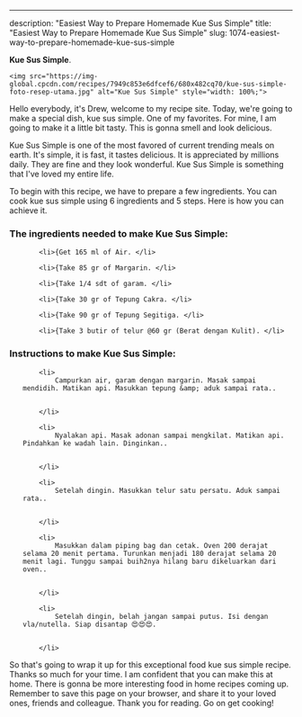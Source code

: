 ---
description: "Easiest Way to Prepare Homemade Kue Sus Simple"
title: "Easiest Way to Prepare Homemade Kue Sus Simple"
slug: 1074-easiest-way-to-prepare-homemade-kue-sus-simple

<p>
	<strong>Kue Sus Simple</strong>. 
	
</p>
<p>
	
	<img src="https://img-global.cpcdn.com/recipes/7949c853e6dfcef6/680x482cq70/kue-sus-simple-foto-resep-utama.jpg" alt="Kue Sus Simple" style="width: 100%;">
	
	
</p>
<p>
	Hello everybody, it's Drew, welcome to my recipe site. Today, we're going to make a special dish, kue sus simple. One of my favorites. For mine, I am going to make it a little bit tasty. This is gonna smell and look delicious.
</p>
	
<p>
	Kue Sus Simple is one of the most favored of current trending meals on earth. It's simple, it is fast, it tastes delicious. It is appreciated by millions daily. They are fine and they look wonderful. Kue Sus Simple is something that I've loved my entire life.
</p>
<p>
	
</p>

<p>
To begin with this recipe, we have to prepare a few ingredients. You can cook kue sus simple using 6 ingredients and 5 steps. Here is how you can achieve it.
</p>

<h3>The ingredients needed to make Kue Sus Simple:</h3>

<ol>
	
		<li>{Get 165 ml of Air. </li>
	
		<li>{Take 85 gr of Margarin. </li>
	
		<li>{Take 1/4 sdt of garam. </li>
	
		<li>{Take 30 gr of Tepung Cakra. </li>
	
		<li>{Take 90 gr of Tepung Segitiga. </li>
	
		<li>{Take 3 butir of telur @60 gr (Berat dengan Kulit). </li>
	
</ol>
<p>
	
</p>

<h3>Instructions to make Kue Sus Simple:</h3>

<ol>
	
		<li>
			Campurkan air, garam dengan margarin. Masak sampai mendidih. Matikan api. Masukkan tepung &amp; aduk sampai rata..
			
			
		</li>
	
		<li>
			Nyalakan api. Masak adonan sampai mengkilat. Matikan api. Pindahkan ke wadah lain. Dinginkan..
			
			
		</li>
	
		<li>
			Setelah dingin. Masukkan telur satu persatu. Aduk sampai rata..
			
			
		</li>
	
		<li>
			Masukkan dalam piping bag dan cetak. Oven 200 derajat selama 20 menit pertama. Turunkan menjadi 180 derajat selama 20 menit lagi. Tunggu sampai buih2nya hilang baru dikeluarkan dari oven..
			
			
		</li>
	
		<li>
			Setelah dingin, belah jangan sampai putus. Isi dengan vla/nutella. Siap disantap 😍😍😍.
			
			
		</li>
	
</ol>

<p>
	
</p>

<p>
	So that's going to wrap it up for this exceptional food kue sus simple recipe. Thanks so much for your time. I am confident that you can make this at home. There is gonna be more interesting food in home recipes coming up. Remember to save this page on your browser, and share it to your loved ones, friends and colleague. Thank you for reading. Go on get cooking!
</p>
